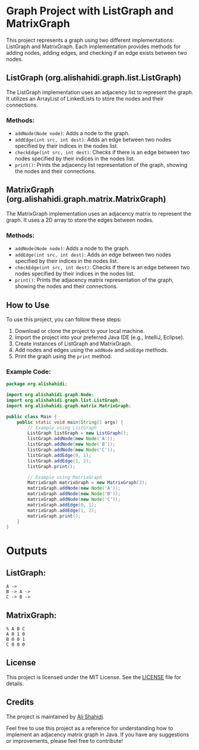 # Graph Project with ListGraph and MatrixGraph

This project represents a graph using two different implementations: ListGraph and MatrixGraph. Each implementation provides methods for adding nodes, adding edges, and checking if an edge exists between two nodes.

## ListGraph (org.alishahidi.graph.list.ListGraph)

The ListGraph implementation uses an adjacency list to represent the graph. It utilizes an ArrayList of LinkedLists to store the nodes and their connections.

### Methods:

- `addNode(Node node)`: Adds a node to the graph.
- `addEdge(int src, int dest)`: Adds an edge between two nodes specified by their indices in the nodes list.
- `checkEdge(int src, int dest)`: Checks if there is an edge between two nodes specified by their indices in the nodes list.
- `print()`: Prints the adjacency list representation of the graph, showing the nodes and their connections.

## MatrixGraph (org.alishahidi.graph.matrix.MatrixGraph)

The MatrixGraph implementation uses an adjacency matrix to represent the graph. It uses a 2D array to store the edges between nodes.

### Methods:

- `addNode(Node node)`: Adds a node to the graph.
- `addEdge(int src, int dest)`: Adds an edge between two nodes specified by their indices in the nodes list.
- `checkEdge(int src, int dest)`: Checks if there is an edge between two nodes specified by their indices in the nodes list.
- `print()`: Prints the adjacency matrix representation of the graph, showing the nodes and their connections.

## How to Use

To use this project, you can follow these steps:

1. Download or clone the project to your local machine.
2. Import the project into your preferred Java IDE (e.g., IntelliJ, Eclipse).
3. Create instances of ListGraph and MatrixGraph.
4. Add nodes and edges using the `addNode` and `addEdge` methods.
5. Print the graph using the `print` method.

### Example Code:

```java
package org.alishahidi;

import org.alishahidi.graph.Node;
import org.alishahidi.graph.list.ListGraph;
import org.alishahidi.graph.matrix.MatrixGraph;

public class Main {
    public static void main(String[] args) {
        // Example using ListGraph
        ListGraph listGraph = new ListGraph();
        listGraph.addNode(new Node('A'));
        listGraph.addNode(new Node('B'));
        listGraph.addNode(new Node('C'));
        listGraph.addEdge(0, 1);
        listGraph.addEdge(1, 2);
        listGraph.print();

        // Example using MatrixGraph
        MatrixGraph matrixGraph = new MatrixGraph(3);
        matrixGraph.addNode(new Node('A'));
        matrixGraph.addNode(new Node('B'));
        matrixGraph.addNode(new Node('C'));
        matrixGraph.addEdge(0, 1);
        matrixGraph.addEdge(1, 2);
        matrixGraph.print();
    }
}
```
# Outputs

## ListGraph:

```text
A ->
B -> A ->
C -> B ->
```

## MatrixGraph:

```text
% A B C
A 0 1 0
B 0 0 1
C 0 0 0
```

## License

This project is licensed under the MIT License. See the [LICENSE](LICENSE) file for details.

## Credits

The project is maintained by [Ali Shahidi](https://github.com/alishahidi).

Feel free to use this project as a reference for understanding how to implement an adjacency matrix graph in Java. If you have any suggestions or improvements, please feel free to contribute!
